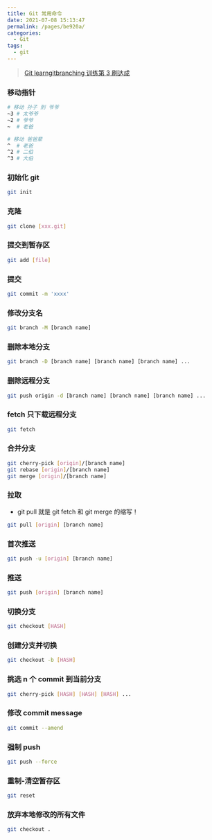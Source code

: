 ```yaml
---
title: Git 常用命令
date: 2021-07-08 15:13:47
permalink: /pages/be920a/
categories:
  - Git
tags:
  - git
---
```


> [Git learngitbranching 训练第 3 刷达成](https://learngitbranching.js.org/?locale=zh_CN)

### 移动指针

```bash
# 移动 孙子 到 爷爷
~3 # 太爷爷
~2 # 爷爷
~  # 老爸

# 移动 爸爸辈
^  # 老爸
^2 # 二伯
^3 # 大伯
```

<!-- more -->

### 初始化 git

```bash
git init
```

### 克隆

```bash
git clone [xxx.git]
```

### 提交到暂存区

```bash
git add [file]
```

### 提交

```bash
git commit -m 'xxxx'
```

### 修改分支名

```bash
git branch -M [branch name]
```

### 删除本地分支

```bash
git branch -D [branch name] [branch name] [branch name] ...
```

### 删除远程分支

```bash
git push origin -d [branch name] [branch name] [branch name] ...
```

### fetch 只下载远程分支

```bash
git fetch
```

### 合并分支

```bash
git cherry-pick [origin]/[branch name]
git rebase [origin]/[branch name]
git merge [origin]/[branch name]
```

### 拉取

- git pull 就是 git fetch 和 git merge 的缩写！

```bash
git pull [origin] [branch name]
```

### 首次推送

```bash
git push -u [origin] [branch name]
```

### 推送

```bash
git push [origin] [branch name]
```

### 切换分支

```bash
git checkout [HASH]
```

### 创建分支并切换

```bash
git checkout -b [HASH]
```

### 挑选 n 个 commit 到当前分支

```bash
git cherry-pick [HASH] [HASH] [HASH] ...
```

### 修改 commit message

```bash
git commit --amend
```

### 强制 push

```bash
git push --force
```

### 重制-清空暂存区

```bash
git reset
```

### 放弃本地修改的所有文件

```bash
git checkout .
```
